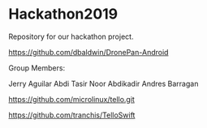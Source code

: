 # Hackathon2019
Repository for our hackathon project.


https://github.com/dbaldwin/DronePan-Android

Group Members:

Jerry Aguilar
Abdi Tasir
Noor Abdikadir
Andres Barragan

https://github.com/microlinux/tello.git

https://github.com/tranchis/TelloSwift
